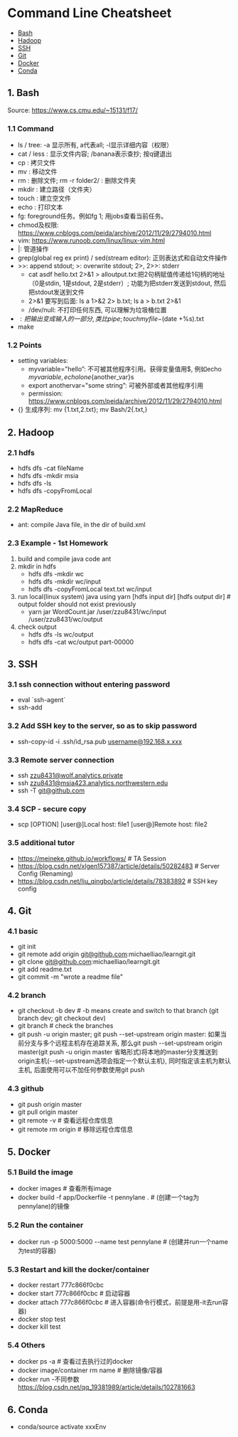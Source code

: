 # Command Line Cheatsheet

- [Bash](#1-bash)
- [Hadoop](#2-hadoop)
- [SSH](#3-ssh)
- [Git](#4-git)
- [Docker](#5-docker)
- [Conda](#6-conda)

## 1. Bash
Source: <https://www.cs.cmu.edu/~15131/f17/>

### 1.1 Command
* ls / tree: -a 显示所有, a代表all; -l显示详细内容（权限）
* cat / less <filename>: 显示文件内容; /banana表示查抄; 按q键退出
* cp <source> <destination>: 拷贝文件
* mv <source> <destination>: 移动文件
* rm <filename>: 删除文件; rm -r folder2/ : 删除文件夹
* mkdir <directory>: 建立路径（文件夹）
* touch <file>: 建立空文件
* echo <text>: 打印文本
* fg: foreground任务。例如fg 1; 用jobs查看当前任务。
* chmod及权限: <https://www.cnblogs.com/peida/archive/2012/11/29/2794010.html>
* vim: https://www.runoob.com/linux/linux-vim.html
* |: 管道操作
* grep(global reg ex print) / sed(stream editor): 正则表达式和自动文件操作
* &gt;&gt;: append stdout; >: overwrite stdout; 2>, 2>>: stderr
    - cat asdf hello.txt 2>&1 > alloutput.txt:把2句柄赋值传递给1句柄的地址（0是stdin, 1是stdout, 2是stderr）; 功能为把stderr发送到stdout, 然后把stdout发送到文件
    - 2>&1 要写到后面: ls a 1>&2 2> b.txt; ls a > b.txt 2>&1
    - /dev/null: 不打印任何东西, 可以理解为垃圾桶位置
* $: 把输出变成输入的一部分, 类比pipe; touch myfile-$(date +%s).txt
* make

### 1.2 Points
* setting variables:
    - myvariable="hello”: 不可被其他程序引用。获得变量值用$, 例如echo $myvariable,  echo lone${another_var}s    
    - export anothervar="some string”: 可被外部或者其他程序引用
    - permission: <https://www.cnblogs.com/peida/archive/2012/11/29/2794010.html>
* {} 生成序列: mv {1.txt,2.txt}; mv Bash/2{.txt,}

## 2. Hadoop
### 2.1 hdfs
* hdfs dfs -cat fileName
* hdfs dfs -mkdir msia
* hdfs dfs -ls
* hdfs dfs -copyFromLocal <localdir> <serverdir>

### 2.2 MapReduce
* ant: compile Java file, in the dir of build.xml

### 2.3 Example - 1st Homework
1. build and compile java code
ant
2. mkdir in hdfs  
    * hdfs dfs -mkdir wc   
    * hdfs dfs -mkdir wc/input   
    * hdfs dfs -copyFromLocal text.txt wc/input   
3. run local(linux system) java using yarn [hdfs input dir] [hdfs output dir]  # output folder should not exist previously   
    * yarn jar WordCount.jar /user/zzu8431/wc/input /user/zzu8431/wc/output   
4. check output  
    * hdfs dfs -ls wc/output  
    * hdfs dfs -cat wc/output part-00000   

## 3. SSH
### 3.1 ssh connection without entering password
* eval \`ssh-agent\`  
* ssh-add 

### 3.2 Add SSH key to the server, so as to skip password
* ssh-copy-id -i .ssh/id_rsa.pub  username@192.168.x.xxx

### 3.3 Remote server connection
* ssh zzu8431@wolf.analytics.private
* ssh zzu8431@msia423.analytics.northwestern.edu
* ssh -T git@github.com

### 3.4 SCP - secure copy
* scp [OPTION] [user@]Local host: file1 [user@]Remote host: file2

### 3.5 additional tutor
* <https://meineke.github.io/workflows/>   # TA Session
* <https://blog.csdn.net/xlgen157387/article/details/50282483>   # Server Config (Renaming)
* <https://blog.csdn.net/liu_qingbo/article/details/78383892>   # SSH key config

## 4. Git
### 4.1 basic 
* git init
* git remote add origin git@github.com:michaelliao/learngit.git
* git clone git@github.com:michaelliao/learngit.git
* git add readme.txt
* git commit -m "wrote a readme file" 

### 4.2 branch
* git checkout -b dev   # -b means create and switch to that branch (git branch dev; git checkout dev)
* git branch   # check the branches
* git push -u origin master; git push --set-upstream origin master: 如果当前分支与多个远程主机存在追踪关系, 那么git push --set-upstream origin master(git push -u origin master 省略形式)将本地的master分支推送到origin主机(--set-upstream选项会指定一个默认主机), 同时指定该主机为默认主机, 后面使用可以不加任何参数使用git push    

### 4.3 github
* git push origin master
* git pull origin master    
* git remote -v   # 查看远程仓库信息
* git remote rm origin   # 移除远程仓库信息

## 5. Docker
### 5.1 Build the image
* docker images   # 查看所有image
* docker build -f app/Dockerfile -t pennylane .   # (创建一个tag为pennylane)的镜像  

### 5.2 Run the container  
* docker run -p 5000:5000 --name test pennylane   # (创建并run一个name为test的容器)    

### 5.3 Restart and kill the docker/container     
* docker restart 777c866f0cbc       
* docker start 777c866f0cbc   # 启动容器       
* docker attach 777c866f0cbc   # 进入容器(命令行模式，前提是用-it去run容器)    
* docker stop test  
* docker kill test    

### 5.4 Others 
* docker ps -a   # 查看过去执行过的docker     
* docker image/container rm name   # 删除镜像/容器    
* docker run -不同参数 <https://blog.csdn.net/qq_19381989/article/details/102781663>


## 6. Conda
* conda/source activate xxxEnv


